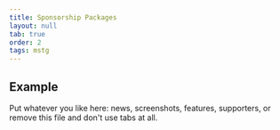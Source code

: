 ```yaml
---
title: Sponsorship Packages
layout: null
tab: true
order: 2
tags: mstg
---
```


## Example

Put whatever you like here: news, screenshots, features, supporters, or remove this file and don't use tabs at all.